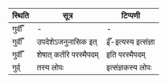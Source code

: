 | स्थिति | सूत्र | टिप्पणी |
| ----- | ------- | ------ |
| गुर्वीँ | - | - |
| गुर्वीँ | उपदेशेऽजनुनासिक इत् | ईँ-इत्यस्य इत्संज्ञा |
| गुर्वीँ | शेषात् कर्तरि परस्मैपदम् | इति परस्मैपदम् |
| गुर्व् | तस्य लोपः | इत्संज्ञकस्य लोपः |
